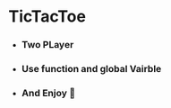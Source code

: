 # TicTacToe


- <h3>Two PLayer</h3>
- <h3>Use function and global Vairble </h3>
- <h3>And Enjoy 🤩 </h3>

